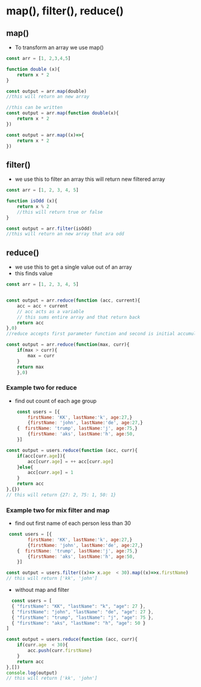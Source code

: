 # map(), filter(), reduce()

## map()
- To transform an array we use map()
```javascript
const arr = [1, 2,3,4,5]

function double (x){
    return x * 2
}

const output = arr.map(double)
//this will return an new array

//this can be written
const output = arr.map(function double(x){
    return x * 2
})

const output = arr.map((x)=>{
    return x * 2
})

```
 ## filter()
 - we use this to filter an array this will return new filtered array

```javascript
const arr = [1, 2, 3, 4, 5]

function isOdd (x){
    return x % 2
    //this will return true or false
}

const output = arr.filter(isOdd)
//this will return an new array that ara odd

```

 ## reduce()
 - we use this to get a single value out of an array
 - this finds value

```javascript
const arr = [1, 2, 3, 4, 5]


const output = arr.reduce(function (acc, current){
    acc = acc + current 
    // acc acts as a variable 
    // this sums entire array and that return back 
    return acc
},0)
//reduce accepts first parameter function and second is initial accumulator

const output = arr.reduce(function(max, curr){
    if(max > curr){
        max = curr
    }
    return max
    },0)

```

### Example two for reduce

 - find out count of each age group 
```javascript
    const users = [{
        firstName: 'KK', lastName:'k', age:27,}
        {firstName: 'john', lastName:'de', age:27,}
    {  firstName: 'trump', lastName:'j', age:75,}
        {firstName: 'aks', lastName:'h', age:50,
    }]

const output = users.reduce(function (acc, curr){
    if(acc[curr.age]){
        acc[curr.age] = ++ acc[curr.age] 
    }else{
        acc[curr.age] = 1
    }
    return acc
},{})
// this will return {27: 2, 75: 1, 50: 1}

```

### Example two for mix filter and map

 - find out first name of each person less than 30

```javascript
 const users = [{
        firstName: 'KK', lastName:'k', age:27,}
        {firstName: 'john', lastName:'de', age:27,}
    {  firstName: 'trump', lastName:'j', age:75,}
        {firstName: 'aks', lastName:'h', age:50,
    }]

const output = users.filter((x)=> x.age  < 30).map((x)=>x.firstName)
// this will return ['kk', 'john']

```
- without map and filter
```javascript
  const users = [
  { "firstName": "KK", "lastName": "k", "age": 27 },
  { "firstName": "john", "lastName": "de", "age": 27 },
  { "firstName": "trump", "lastName": "j", "age": 75 },
  { "firstName": "aks", "lastName": "h", "age": 50 }
]

const output = users.reduce(function (acc, curr){
    if(curr.age  < 30){
        acc.push(curr.firstName)
    }
    return acc
},[])
console.log(output)
// this will return ['kk', 'john']

```